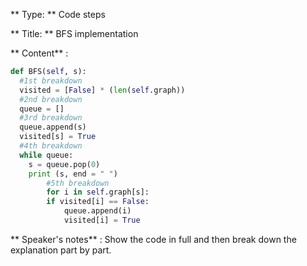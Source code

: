 ** Type: **  Code steps

** Title: ** BFS implementation


** Content** :

```python
def BFS(self, s): 
  #1st breakdown
  visited = [False] * (len(self.graph)) 
  #2nd breakdown
  queue = [] 
  #3rd breakdown
  queue.append(s) 
  visited[s] = True
  #4th breakdown
  while queue:  
	s = queue.pop(0) 
	print (s, end = " ")
        #5th breakdown
        for i in self.graph[s]: 
		if visited[i] == False: 
			queue.append(i) 
			visited[i] = True
```


** Speaker's notes** :
Show the code in full and then break down the explanation part by part. 